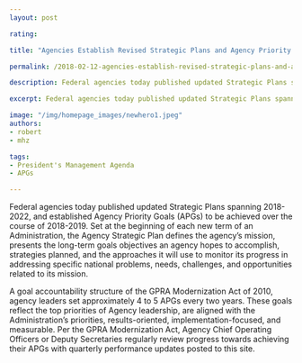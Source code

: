 ```yaml
---
layout: post

rating:

title: "Agencies Establish Revised Strategic Plans and Agency Priority Goals with the President's FY 2019 Budget"

permalink: /2018-02-12-agencies-establish-revised-strategic-plans-and-apgs-with-FY2018-budget.md/

description: Federal agencies today published updated Strategic Plans spanning 2018-2022, and established Agency Priority Goals (APGs) to be achieved over the course of 2018-2019.

excerpt: Federal agencies today published updated Strategic Plans spanning 2018-2022, and established Agency Priority Goals (APGs) to be achieved over the course of 2018-2019.

image: "/img/homepage_images/newhero1.jpeg"
authors:
- robert
- mhz

tags:
- President's Management Agenda
- APGs

---
```



Federal agencies today published updated Strategic Plans spanning 2018-2022, and established Agency Priority Goals (APGs) to be achieved over the course of 2018-2019. Set at the beginning of each new term of an Administration, the Agency Strategic Plan defines the agency’s mission, presents the long-term goals objectives an agency hopes to accomplish, strategies planned, and the approaches it will use to monitor its progress in addressing specific national problems, needs, challenges, and opportunities related to its mission.

A goal accountability structure of the GPRA Modernization Act of 2010, agency leaders set approximately 4 to 5 APGs every two years. These goals reflect the top priorities of Agency leadership, are aligned with the Administration’s priorities, results-oriented, implementation-focused, and measurable. Per the GPRA Modernization Act, Agency Chief Operating Officers or Deputy Secretaries regularly review progress towards achieving their APGs with quarterly performance updates posted to this site.
